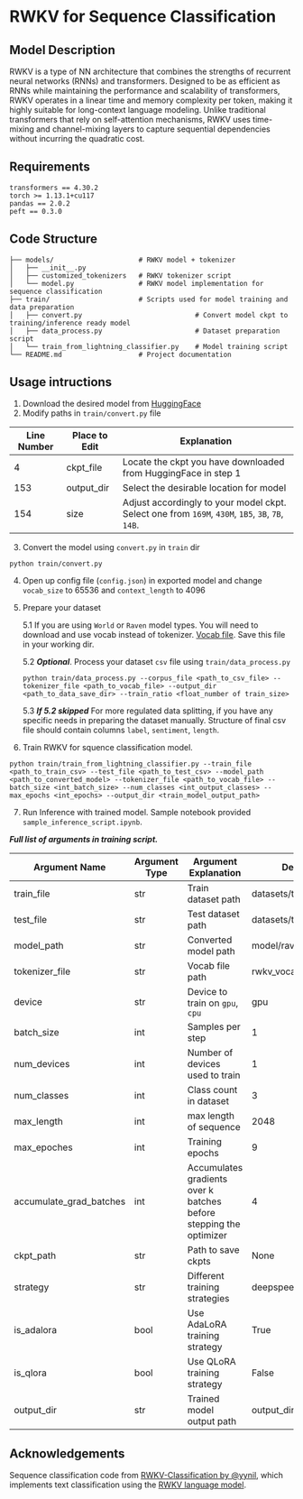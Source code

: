 # RWKV for Sequence Classification

## Model Description

RWKV is a type of NN architecture that combines the strengths of recurrent neural networks (RNNs) and transformers. Designed to be as efficient as RNNs while maintaining the performance and scalability of transformers, RWKV operates in a linear time and memory complexity per token, making it highly suitable for long-context language modeling. Unlike traditional transformers that rely on self-attention mechanisms, RWKV uses time-mixing and channel-mixing layers to capture sequential dependencies without incurring the quadratic cost.

## Requirements

    transformers == 4.30.2
    torch >= 1.13.1+cu117
    pandas == 2.0.2
    peft == 0.3.0


## Code Structure

```
├── models/                     # RWKV model + tokenizer
│   ├── __init__.py
│   ├── customized_tokenizers   # RWKV tokenizer script
│   └── model.py                # RWKV model implementation for sequence classification
├── train/                      # Scripts used for model training and data preparation
│   ├── convert.py                            # Convert model ckpt to training/inference ready model
│   ├── data_process.py                       # Dataset preparation script
│   └── train_from_lightning_classifier.py    # Model training script
└── README.md                   # Project documentation
```

## Usage intructions

1. Download the desired model from [HuggingFace](https://huggingface.co/BlinkDL/rwkv-4-world/tree/main)
2. Modify paths in `train/convert.py` file

| Line Number | Place to Edit | Explanation |
|-------------|---------------|-------------|
| 4 | ckpt_file | Locate the ckpt you have downloaded from HuggingFace in step 1|
| 153 | output_dir | Select the desirable location for model |
| 154 | size | Adjust accordingly to your model ckpt. Select one from `169M`, `430M`, `1B5`, `3B`, `7B`, `14B`. |

3. Convert the model using `convert.py` in `train` dir

```
python train/convert.py
```

4. Open up config file (`config.json`) in exported model and change `vocab_size` to 65536 and `context_length` to 4096

5. Prepare your dataset

    5.1 If you are using `World` or `Raven` model types. You will need to download and use vocab instead of tokenizer. [Vocab file](https://github.com/BlinkDL/ChatRWKV/blob/main/tokenizer/rwkv_vocab_v20230424.txt). Save this file in your working dir.

    5.2 ***Optional***. Process your dataset `csv` file using `train/data_process.py`

    ```
    python train/data_process.py --corpus_file <path_to_csv_file> --tokenizer_file <path_to_vocab_file> --output_dir <path_to_data_save_dir> --train_ratio <float_number of train_size>
    ```

    5.3 ***If 5.2 skipped*** For more regulated data splitting, if you have any specific needs in preparing the dataset manually. Structure of final csv file should contain columns `label`, `sentiment`, `length`.

6. Train RWKV for squence classification model.

```
python train/train_from_lightning_classifier.py --train_file <path_to_train_csv> --test_file <path_to_test_csv> --model_path <path_to_converted_model> --tokenizer_file <path_to_vocab_file> --batch_size <int_batch_size> --num_classes <int_output_classes> --max_epochs <int_epochs> --output_dir <train_model_output_path>
```

7. Run Inference with trained model. Sample notebook provided `sample_inference_script.ipynb`.

***Full list of arguments in training script.***

| Argument Name | Argument Type | Argument Explanation | Default Value |
|---------------|---------------|----------------------|---------------|
| train_file | str | Train dataset path | datasets/train_2.csv |
| test_file | str | Test dataset path| datasets/test_2.csv |
| model_path | str | Converted model path| model/raven-0.4b-world|
| tokenizer_file | str | Vocab file path | rwkv_vocab_v20230424.txt |
| device | str | Device to train on `gpu`, `cpu`| gpu|
| batch_size | int | Samples per step | 1|
| num_devices | int | Number of devices used to train | 1|
| num_classes | int | Class count in dataset| 3|
| max_length | int | max length of sequence | 2048|
| max_epoches | int | Training epochs | 9|
| accumulate_grad_batches | int | Accumulates gradients over k batches before stepping the optimizer | 4|
| ckpt_path | str | Path to save ckpts | None|
| strategy | str | Different training strategies | deepspeed_stage_2_offload|
| is_adalora | bool | Use AdaLoRA training strategy| True|
| is_qlora | bool| Use QLoRA training strategy | False|
| output_dir | str | Trained model output path| output_dir/|


## Acknowledgements

Sequence classification code from [RWKV-Classification by @yynil](https://github.com/yynil/RWKV-Classification), which implements text classification using the [RWKV language model](https://github.com/BlinkDL/RWKV-LM).